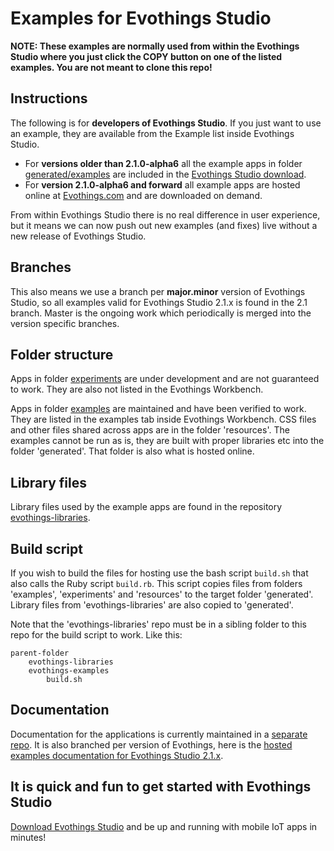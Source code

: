 # Examples for Evothings Studio

**NOTE: These examples are normally used from within the Evothings Studio where you just click the COPY button on one of the listed examples. You are not meant to clone this repo!**

## Instructions
The following is for **developers of Evothings Studio**. If you just want to use an example, they are available from the Example list inside Evothings Studio.

* For **versions older than 2.1.0-alpha6** all the example apps in folder [generated/examples](https://github.com/evothings/evothings-examples/tree/master/generated/examples) are included in the [Evothings Studio download](http://evothings.com/download).
* For **version 2.1.0-alpha6 and forward** all example apps are hosted online at [Evothings.com](https://www.evothings.com/2.1/examples) and are downloaded on demand.

From within Evothings Studio there is no real difference in user experience, but it means we can now push out new examples (and fixes) live without a new release of Evothings Studio.

## Branches
This also means we use a branch per **major.minor** version of Evothings Studio, so all examples valid for Evothings Studio 2.1.x is found in the 2.1 branch. Master is the ongoing work which periodically is merged into the version specific branches.

## Folder structure
Apps in folder [experiments](https://github.com/evothings/evothings-examples/tree/master/experiments) are under development and are not guaranteed to work. They are also not listed in the Evothings Workbench.

Apps in folder [examples](https://github.com/evothings/evothings-examples/tree/master/examples) are maintained and have been verified to work. They are listed in the examples tab inside Evothings Workbench.
CSS files and other files shared across apps are in the folder 'resources'. The examples cannot be run as is, they are built with proper libraries etc into the folder 'generated'. That folder is also what is hosted online.

## Library files
Library files used by the example apps are found in the repository [evothings-libraries](https://github.com/evothings/evothings-libraries).

## Build script
If you wish to build the files for hosting use the bash script `build.sh` that also calls the Ruby script `build.rb`. This script copies files from folders 'examples', 'experiments' and 'resources' to the target folder 'generated'. Library files from 'evothings-libraries' are also copied to 'generated'.

Note that the 'evothings-libraries' repo must be in a sibling folder to this repo for the build script to work. Like this:

    parent-folder
        evothings-libraries
        evothings-examples
            build.sh

## Documentation
Documentation for the applications is currently maintained in a [separate repo](http://github.com/evothings/evothings-doc). It is also branched per version of Evothings, here is the [hosted examples documentation for Evothings Studio 2.1.x](https://evothings.com/2.1/doc/examples/examples.html).

## It is quick and fun to get started with Evothings Studio
[Download Evothings Studio](http://evothings.com/download) and be up and running with mobile IoT apps in minutes!
